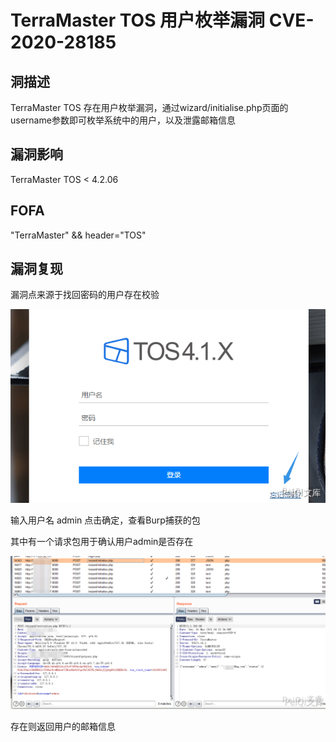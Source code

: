 # TerraMaster TOS 用户枚举漏洞 CVE-2020-28185

## 洞描述

TerraMaster TOS 存在用户枚举漏洞，通过wizard/initialise.php页面的username参数即可枚举系统中的用户，以及泄露邮箱信息

## 漏洞影响

<a-checkbox checked>TerraMaster TOS < 4.2.06</a-checkbox></br>

## FOFA

<a-checkbox checked>"TerraMaster" && header="TOS"</a-checkbox></br>

## 漏洞复现

漏洞点来源于找回密码的用户存在校验



![img](../../../.vuepress/public/img/tm-3.png)



输入用户名 admin 点击确定，查看Burp捕获的包



其中有一个请求包用于确认用户admin是否存在



![img](../../../.vuepress/public/img/tm-4.png)

存在则返回用户的邮箱信息